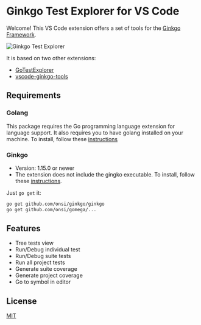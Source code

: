 # Ginkgo Test Explorer for VS Code

Welcome!
This VS Code extension offers a set of tools for the [Ginkgo Framework](https://onsi.github.io/ginkgo/).

![Ginkgo Test Explorer](https://github.com/joselitofilho/ginkgoTestExplorer/raw/main/media/ginkgotest.gif)

It is based on two other extensions:
- [GoTestExplorer](https://github.com/ppparihar/GoTestExplorer)
- [vscode-ginkgo-tools](https://github.com/dlipovetsky/vscode-ginkgo-tools)

## Requirements

### Golang

This package requires the Go programming language extension for language support. It also requires you to have golang installed on your machine. To install, follow these [instructions](https://golang.org/doc/install)

### Ginkgo

- Version: 1.15.0 or newer
- The extension does not include the gingko executable. To install, follow these [instructions](https://onsi.github.io/ginkgo/#getting-ginkgo).

Just `go get` it:

```bash
go get github.com/onsi/ginkgo/ginkgo
go get github.com/onsi/gomega/...
```

## Features

- Tree tests view
- Run/Debug individual test
- Run/Debug suite tests
- Run all project tests
- Generate suite coverage
- Generate project coverage
- Go to symbol in editor

## License

[MIT](LICENSE "License")
